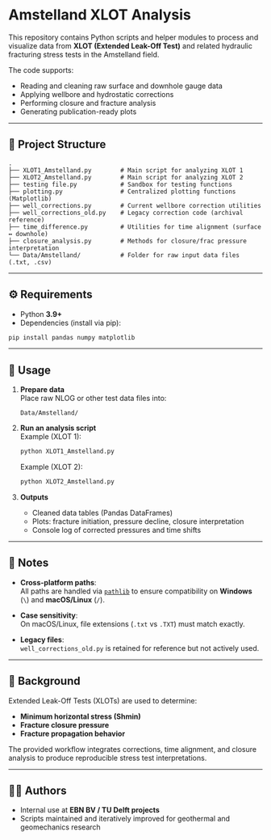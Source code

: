 # Amstelland XLOT Analysis

This repository contains Python scripts and helper modules to process and visualize data from **XLOT (Extended Leak-Off Test)** and related hydraulic fracturing stress tests in the Amstelland field.

The code supports:
- Reading and cleaning raw surface and downhole gauge data
- Applying wellbore and hydrostatic corrections
- Performing closure and fracture analysis
- Generating publication-ready plots

---

## 📂 Project Structure

```
.
├── XLOT1_Amstelland.py        # Main script for analyzing XLOT 1
├── XLOT2_Amstelland.py        # Main script for analyzing XLOT 2
├── testing file.py            # Sandbox for testing functions
├── plotting.py                # Centralized plotting functions (Matplotlib)
├── well_corrections.py        # Current wellbore correction utilities
├── well_corrections_old.py    # Legacy correction code (archival reference)
├── time_difference.py         # Utilities for time alignment (surface ↔ downhole)
├── closure_analysis.py        # Methods for closure/frac pressure interpretation
└── Data/Amstelland/           # Folder for raw input data files (.txt, .csv)
```

---

## ⚙️ Requirements

- Python **3.9+**
- Dependencies (install via pip):

```bash
pip install pandas numpy matplotlib
```

---

## 🚀 Usage

1. **Prepare data**  
   Place raw NLOG or other test data files into:
   ```
   Data/Amstelland/
   ```

2. **Run an analysis script**  
   Example (XLOT 1):

   ```bash
   python XLOT1_Amstelland.py
   ```

   Example (XLOT 2):

   ```bash
   python XLOT2_Amstelland.py
   ```

3. **Outputs**  
   - Cleaned data tables (Pandas DataFrames)  
   - Plots: fracture initiation, pressure decline, closure interpretation  
   - Console log of corrected pressures and time shifts

---

## 📌 Notes

- **Cross-platform paths**:  
  All paths are handled via [`pathlib`](https://docs.python.org/3/library/pathlib.html) to ensure compatibility on **Windows** (`\`) and **macOS/Linux** (`/`).

- **Case sensitivity**:  
  On macOS/Linux, file extensions (`.txt` vs `.TXT`) must match exactly.

- **Legacy files**:  
  `well_corrections_old.py` is retained for reference but not actively used.

---

## 🔬 Background

Extended Leak-Off Tests (XLOTs) are used to determine:
- **Minimum horizontal stress (Shmin)**
- **Fracture closure pressure**
- **Fracture propagation behavior**

The provided workflow integrates corrections, time alignment, and closure analysis to produce reproducible stress test interpretations.

---

## 🧑‍💻 Authors

- Internal use at **EBN BV / TU Delft projects**
- Scripts maintained and iteratively improved for geothermal and geomechanics research
